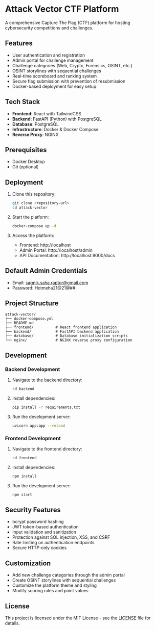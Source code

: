 # Attack Vector CTF Platform

A comprehensive Capture The Flag (CTF) platform for hosting cybersecurity competitions and challenges.

## Features

- User authentication and registration
- Admin portal for challenge management
- Challenge categories (Web, Crypto, Forensics, OSINT, etc.)
- OSINT storylines with sequential challenges
- Real-time scoreboard and ranking system
- Secure flag submission with prevention of resubmission
- Docker-based deployment for easy setup

## Tech Stack

- **Frontend**: React with TailwindCSS
- **Backend**: FastAPI (Python) with PostgreSQL
- **Database**: PostgreSQL
- **Infrastructure**: Docker & Docker Compose
- **Reverse Proxy**: NGINX

## Prerequisites

- Docker Desktop
- Git (optional)

## Deployment

1. Clone this repository:
   ```bash
   git clone <repository-url>
   cd attack-vector
   ```

2. Start the platform:
   ```bash
   docker-compose up -d
   ```

3. Access the platform:
   - Frontend: http://localhost
   - Admin Portal: http://localhost/admin
   - API Documentation: http://localhost:8000/docs

## Default Admin Credentials

- Email: sagnik.saha.raptor@gmail.com
- Password: Hotmeha21@21@##

## Project Structure

```
attack-vector/
├── docker-compose.yml
├── README.md
├── frontend/          # React frontend application
├── backend/           # FastAPI backend application
├── database/          # Database initialization scripts
└── nginx/             # NGINX reverse proxy configuration
```

## Development

### Backend Development

1. Navigate to the backend directory:
   ```bash
   cd backend
   ```

2. Install dependencies:
   ```bash
   pip install -r requirements.txt
   ```

3. Run the development server:
   ```bash
   uvicorn app:app --reload
   ```

### Frontend Development

1. Navigate to the frontend directory:
   ```bash
   cd frontend
   ```

2. Install dependencies:
   ```bash
   npm install
   ```

3. Run the development server:
   ```bash
   npm start
   ```

## Security Features

- bcrypt password hashing
- JWT token-based authentication
- Input validation and sanitization
- Protection against SQL injection, XSS, and CSRF
- Rate limiting on authentication endpoints
- Secure HTTP-only cookies

## Customization

- Add new challenge categories through the admin portal
- Create OSINT storylines with sequential challenges
- Customize the platform theme and styling
- Modify scoring rules and point values

## License

This project is licensed under the MIT License - see the [LICENSE](LICENSE) file for details.